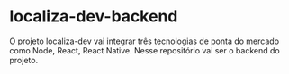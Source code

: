 # localiza-dev-backend
O projeto localiza-dev vai integrar três tecnologias de ponta do mercado como Node, React, React Native. Nesse repositório vai ser o backend do projeto.
